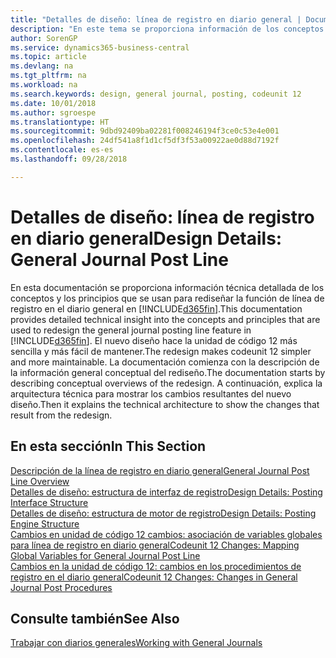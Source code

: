 ```yaml
---
title: "Detalles de diseño: línea de registro en diario general | Documentos de Microsoft"
description: "En este tema se proporciona información de los conceptos y los principios que se usan para rediseñar la función de línea de registro en el diario general en Business Central."
author: SorenGP
ms.service: dynamics365-business-central
ms.topic: article
ms.devlang: na
ms.tgt_pltfrm: na
ms.workload: na
ms.search.keywords: design, general journal, posting, codeunit 12
ms.date: 10/01/2018
ms.author: sgroespe
ms.translationtype: HT
ms.sourcegitcommit: 9dbd92409ba02281f008246194f3ce0c53e4e001
ms.openlocfilehash: 24df541a8f1d1cf5df3f53a00922ae0d88d7192f
ms.contentlocale: es-es
ms.lasthandoff: 09/28/2018

---
```

# <a name="design-details-general-journal-post-line"></a><span data-ttu-id="035cd-103">Detalles de diseño: línea de registro en diario general</span><span class="sxs-lookup"><span data-stu-id="035cd-103">Design Details: General Journal Post Line</span></span>
<span data-ttu-id="035cd-104">En esta documentación se proporciona información técnica detallada de los conceptos y los principios que se usan para rediseñar la función de línea de registro en el diario general en [!INCLUDE[d365fin](includes/d365fin_md.md)].</span><span class="sxs-lookup"><span data-stu-id="035cd-104">This documentation provides detailed technical insight into the concepts and principles that are used to redesign the general journal posting line feature in [!INCLUDE[d365fin](includes/d365fin_md.md)].</span></span> <span data-ttu-id="035cd-105">El nuevo diseño hace la unidad de código 12 más sencilla y más fácil de mantener.</span><span class="sxs-lookup"><span data-stu-id="035cd-105">The redesign makes codeunit 12 simpler and more maintainable.</span></span> <span data-ttu-id="035cd-106">La documentación comienza con la descripción de la información general conceptual del rediseño.</span><span class="sxs-lookup"><span data-stu-id="035cd-106">The documentation starts by describing conceptual overviews of the redesign.</span></span> <span data-ttu-id="035cd-107">A continuación, explica la arquitectura técnica para mostrar los cambios resultantes del nuevo diseño.</span><span class="sxs-lookup"><span data-stu-id="035cd-107">Then it explains the technical architecture to show the changes that result from the redesign.</span></span>  

## <a name="in-this-section"></a><span data-ttu-id="035cd-108">En esta sección</span><span class="sxs-lookup"><span data-stu-id="035cd-108">In This Section</span></span>  
[<span data-ttu-id="035cd-109">Descripción de la línea de registro en diario general</span><span class="sxs-lookup"><span data-stu-id="035cd-109">General Journal Post Line Overview</span></span>](design-details-general-journal-post-line-overview.md)  
[<span data-ttu-id="035cd-110">Detalles de diseño: estructura de interfaz de registro</span><span class="sxs-lookup"><span data-stu-id="035cd-110">Design Details: Posting Interface Structure</span></span>](design-details-posting-interface-structure.md)  
[<span data-ttu-id="035cd-111">Detalles de diseño: estructura de motor de registro</span><span class="sxs-lookup"><span data-stu-id="035cd-111">Design Details: Posting Engine Structure</span></span>](design-details-posting-engine-structure.md)  
[<span data-ttu-id="035cd-112">Cambios en unidad de código 12 cambios: asociación de variables globales para línea de registro en diario general</span><span class="sxs-lookup"><span data-stu-id="035cd-112">Codeunit 12 Changes: Mapping Global Variables for General Journal Post Line</span></span>](design-details-codeunit-12-changes-mapping-global-variables-for-general-journal-post-line.md)  
[<span data-ttu-id="035cd-113">Cambios en la unidad de código 12: cambios en los procedimientos de registro en el diario general</span><span class="sxs-lookup"><span data-stu-id="035cd-113">Codeunit 12 Changes: Changes in General Journal Post Procedures</span></span>](design-details-codeunit-12-changes-changes-in-general-journal-post-procedures.md)  

## <a name="see-also"></a><span data-ttu-id="035cd-114">Consulte también</span><span class="sxs-lookup"><span data-stu-id="035cd-114">See Also</span></span>  
[<span data-ttu-id="035cd-115">Trabajar con diarios generales</span><span class="sxs-lookup"><span data-stu-id="035cd-115">Working with General Journals</span></span>](ui-work-general-journals.md)

